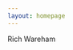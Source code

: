 ```yaml
---
layout: homepage
---
```


<core-scroll-header-panel flex>
  <core-toolbar class="theme teal bg fg">
    <div flex>Rich Wareham</div>
    <paper-icon-button icon="mail"></paper-icon-button>
    <paper-icon-button icon="google-plus"></paper-icon-button>
    <paper-icon-button icon="rw:github"></paper-icon-button>
  </core-toolbar>

  <sections-list content></sections-list>
</core-scroll-header-panel>
